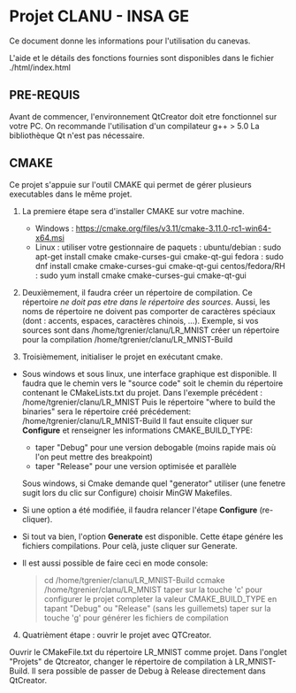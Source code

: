 # Projet CLANU - INSA GE #

Ce document donne les informations pour l'utilisation du canevas.

L'aide et le détails des fonctions fournies sont disponibles dans le fichier ./html/index.html


## PRE-REQUIS ##

Avant de commencer, l'environnement QtCreator doit etre fonctionnel sur votre PC. 
On recommande l'utilisation d'un compilateur g++ > 5.0
La bibliothèque Qt n'est pas nécessaire.


## CMAKE ## 

Ce projet s'appuie sur l'outil CMAKE qui permet de gérer plusieurs executables dans le même projet.

1. La premiere étape sera d'installer CMAKE sur votre machine.

	* Windows : https://cmake.org/files/v3.11/cmake-3.11.0-rc1-win64-x64.msi
	* Linux : utiliser votre gestionnaire de paquets : 
		ubuntu/debian    : sudo apt-get install cmake cmake-curses-gui cmake-qt-gui 
		fedora	         : sudo dnf install cmake cmake-curses-gui cmake-qt-gui
		centos/fedora/RH : sudo yum install cmake cmake-curses-gui cmake-qt-gui

2. Deuxièmement, il faudra créer un répertoire de compilation. Ce répertoire *ne doit pas etre dans le répertoire des sources*.
Aussi, les noms de répertoire ne doivent pas comporter de caractères spéciaux (dont : accents, espaces, caractères chinois, ...).
Exemple, si vos sources sont dans /home/tgrenier/clanu/LR_MNIST
	créer un répertoire pour la compilation /home/tgrenier/clanu/LR_MNIST-Build 
	
3. Troisièmement, initialiser le projet en exécutant cmake.

+	Sous windows et sous linux, une interface graphique est disponible. Il faudra que le chemin vers le "source code" soit le chemin du répertoire contenant le CMakeLists.txt du projet.
	Dans l'exemple précédent : /home/tgrenier/clanu/LR_MNIST
	Puis le répertoire "where to build the binaries" sera le répertoire créé précédement: 
	/home/tgrenier/clanu/LR_MNIST-Build
	Il faut ensuite cliquer sur **Configure** et renseigner les informations CMAKE_BUILD_TYPE: 
	
	+ taper "Debug" pour une version debogable (moins rapide mais où l'on peut mettre des breakpoint)
	+ taper "Release" pour une version optimisée et parallèle
	
	Sous windows, si Cmake demande quel "generator" utiliser (une fenetre sugit lors du clic sur Configure) choisir MinGW Makefiles.

+	Si une option a été modifiée, il faudra relancer l'étape **Configure** (re-cliquer).
	
+	Si tout va bien, l'option **Generate** est disponible. Cette étape génére les fichiers compilations. 
	Pour celà, juste cliquer sur Generate.

+	Il est aussi possible de faire ceci en mode console:
	
	> cd /home/tgrenier/clanu/LR_MNIST-Build
	> ccmake /home/tgrenier/clanu/LR_MNIST
	taper sur la touche 'c' pour configurer le projet
	completer la valeur CMAKE_BUILD_TYPE en tapant "Debug" ou "Release" (sans les guillemets)
	taper sur la touche 'g' pour générer les fichiers de compilation


4. Quatrièment étape : ouvrir le projet avec QTCreator.

Ouvrir le CMakeFile.txt du répertoire LR_MNIST comme projet.
Dans l'onglet "Projets" de Qtcreator, changer le répertoire de compilation à LR_MNIST-Build.
Il sera possible de passer de Debug à Release directement dans QtCreator.
